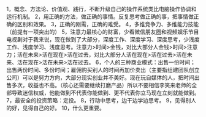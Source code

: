 1，概念、方法论、价值观、践行，不断升级自己的操作系统类比电脑操作协调和运行机制。
2，用正确的方法，做正确的事情。反复思考做正确的事，把事情做正确的区别和效果。
3，正确的刚需，正确的难受。
4，多维竞争力、多维能力技能（前提有一项突出的）
5，注意力最核心的财富，少看微信朋友圈和视频娱乐节目电视剧对于我来说，现在做到了大部分，深度工作、深度学习、深度思考，少浅度工作、浅度学习、浅度思考。注意力>时间>金钱，对比大部分人金钱>时间>注意力；活在未来>活在现在>活在过去，对比大部分人活在现在>活在过去>活在未来、活在现在>活在未来>活在过去。
6，个人的三种商业模式：出售一份时间；出售两份时间、多份时间；雇佣购买别人的时间再加价卖出（主要指组建团队创立公司）可以是努力方向，大部分现实创业并不美好。现在玩自媒体的人，把时间出售多次，收益也不高。（核心还需要继续打磨产品）所以不要相信李笑来老师的全部导致迷信权威，他能做到不代表你能做到、更不代表你立马现在立刻就能做到。
7，最安全的投资策略：定投。
8，行动中思考，边干边学边思考。
9，见得别人的好，见得自己的好。
10，什么更重要。
